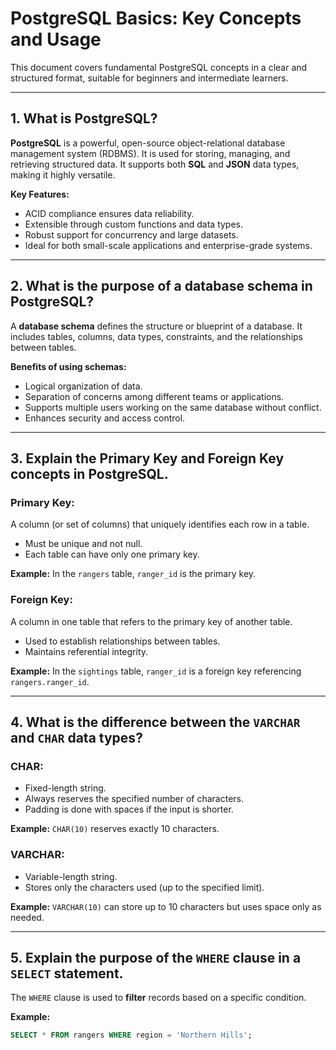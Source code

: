 # PostgreSQL Basics: Key Concepts and Usage

This document covers fundamental PostgreSQL concepts in a clear and structured format, suitable for beginners and intermediate learners.

---

## 1. What is PostgreSQL?

**PostgreSQL** is a powerful, open-source object-relational database management system (RDBMS). It is used for storing, managing, and retrieving structured data. It supports both **SQL** and **JSON** data types, making it highly versatile.

**Key Features:**
- ACID compliance ensures data reliability.
- Extensible through custom functions and data types.
- Robust support for concurrency and large datasets.
- Ideal for both small-scale applications and enterprise-grade systems.

---

## 2. What is the purpose of a database schema in PostgreSQL?

A **database schema** defines the structure or blueprint of a database. It includes tables, columns, data types, constraints, and the relationships between tables.

**Benefits of using schemas:**
- Logical organization of data.
- Separation of concerns among different teams or applications.
- Supports multiple users working on the same database without conflict.
- Enhances security and access control.

---

## 3. Explain the **Primary Key** and **Foreign Key** concepts in PostgreSQL.

### Primary Key:
A column (or set of columns) that uniquely identifies each row in a table.
- Must be unique and not null.
- Each table can have only one primary key.

**Example:**
In the `rangers` table, `ranger_id` is the primary key.

### Foreign Key:
A column in one table that refers to the primary key of another table.
- Used to establish relationships between tables.
- Maintains referential integrity.

**Example:**
In the `sightings` table, `ranger_id` is a foreign key referencing `rangers.ranger_id`.

---

## 4. What is the difference between the `VARCHAR` and `CHAR` data types?

### CHAR:
- Fixed-length string.
- Always reserves the specified number of characters.
- Padding is done with spaces if the input is shorter.

**Example:** `CHAR(10)` reserves exactly 10 characters.

### VARCHAR:
- Variable-length string.
- Stores only the characters used (up to the specified limit).

**Example:** `VARCHAR(10)` can store up to 10 characters but uses space only as needed.

---

## 5. Explain the purpose of the `WHERE` clause in a `SELECT` statement.

The `WHERE` clause is used to **filter** records based on a specific condition.

**Example:**
```sql
SELECT * FROM rangers WHERE region = 'Northern Hills';

